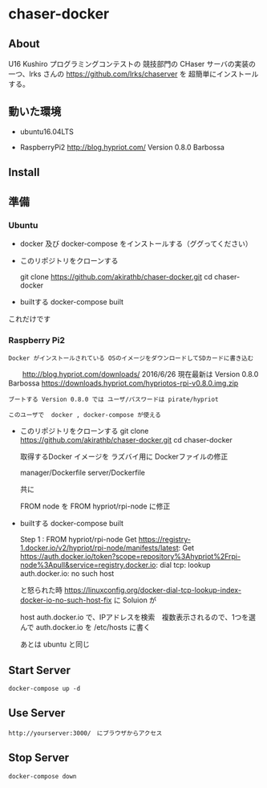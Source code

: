 
# chaser-docker

## About

   U16 Kushiro プログラミングコンテストの 競技部門の CHaser サーバの実装の一つ、lrks さんの https://github.com/lrks/chaserver を 超簡単にインストールする。

## 動いた環境

+   ubuntu16.04LTS 

+   RaspberryPi2  http://blog.hypriot.com/ Version 0.8.0 Barbossa


## Install

## 準備



### Ubuntu

+ docker 及び docker-compose をインストールする（ググってください）

+ このリポジトリをクローンする

    git clone https://github.com/akirathb/chaser-docker.git 
    cd chaser-docker

+ builtする
    docker-compose built

これだけです

### Raspberry Pi2

    Docker がインストールされている OSのイメージをダウンロードしてSDカードに書き込む
　　http://blog.hypriot.com/downloads/
    2016/6/26 現在最新は Version 0.8.0 Barbossa https://downloads.hypriot.com/hypriotos-rpi-v0.8.0.img.zip
   
    ブートする Version 0.8.0 では ユーザ/パスワードは pirate/hypriot
    
    このユーザで  docker , docker-compose が使える

+ このリポジトリをクローンする
    git clone https://github.com/akirathb/chaser-docker.git
    cd chaser-docker

    取得するDocker イメージを ラズバイ用に Dockerファイルの修正

    manager/Dockerfile
    server/Dockerfile

    共に

    FROM node  を
    FROM hypriot/rpi-node に修正


+ builtする
    docker-compose built


    Step 1 : FROM hypriot/rpi-node
    Get https://registry-1.docker.io/v2/hypriot/rpi-node/manifests/latest: Get https://auth.docker.io/token?scope=repository%3Ahypriot%2Frpi-node%3Apull&service=registry.docker.io: dial tcp: lookup auth.docker.io: no such host

    と怒られた時 https://linuxconfig.org/docker-dial-tcp-lookup-index-docker-io-no-such-host-fix に Soluion が

    host auth.docker.io  で、IPアドレスを検索　複数表示されるので、1つを選んで auth.docker.io を /etc/hosts に書く

    あとは ubuntu と同じ

    
## Start Server 

    docker-compose up -d

## Use Server

    http://yourserver:3000/　にブラウザからアクセス

## Stop Server

    docker-compose down 


